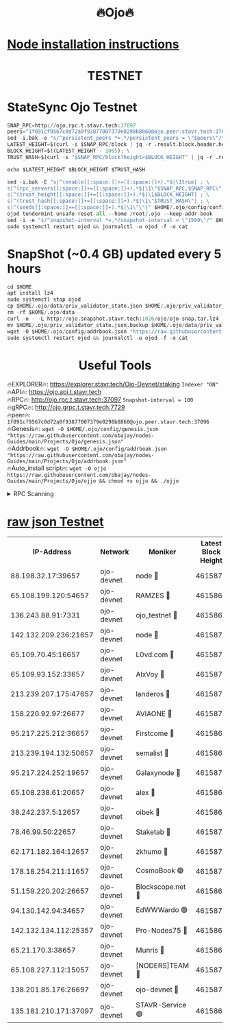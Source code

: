 <h1 align="center"> 🔥Ojo🔥</h1>

[Node installation instructions](https://github.com/obajay/nodes-Guides/tree/main/Projects/Ojo)
=

<h1 align="center"> TESTNET</h1>

# StateSync Ojo Testnet
```python
SNAP_RPC=http://ojo.rpc.t.stavr.tech:37097
peers="1f091cf9567c0d72a0f93877007379e0298b8860@ojo.peer.stavr.tech:37096"
sed -i.bak -e "s/^persistent_peers *=.*/persistent_peers = \"$peers\"/" $HOME/.ojo/config/config.toml
LATEST_HEIGHT=$(curl -s $SNAP_RPC/block | jq -r .result.block.header.height); \
BLOCK_HEIGHT=$((LATEST_HEIGHT - 100)); \
TRUST_HASH=$(curl -s "$SNAP_RPC/block?height=$BLOCK_HEIGHT" | jq -r .result.block_id.hash)

echo $LATEST_HEIGHT $BLOCK_HEIGHT $TRUST_HASH

sed -i.bak -E "s|^(enable[[:space:]]+=[[:space:]]+).*$|\1true| ; \
s|^(rpc_servers[[:space:]]+=[[:space:]]+).*$|\1\"$SNAP_RPC,$SNAP_RPC\"| ; \
s|^(trust_height[[:space:]]+=[[:space:]]+).*$|\1$BLOCK_HEIGHT| ; \
s|^(trust_hash[[:space:]]+=[[:space:]]+).*$|\1\"$TRUST_HASH\"| ; \
s|^(seeds[[:space:]]+=[[:space:]]+).*$|\1\"\"|" $HOME/.ojo/config/config.toml
ojod tendermint unsafe-reset-all --home /root/.ojo --keep-addr-book
sed -i -e "s/^snapshot-interval *=.*/snapshot-interval = \"1500\"/" $HOME/.ojo/config/app.toml
sudo systemctl restart ojod && journalctl -u ojod -f -o cat
```
# SnapShot (~0.4 GB) updated every 5 hours
```python
cd $HOME
apt install lz4
sudo systemctl stop ojod
cp $HOME/.ojo/data/priv_validator_state.json $HOME/.ojo/priv_validator_state.json.backup
rm -rf $HOME/.ojo/data
curl -o - -L http://ojo.snapshot.stavr.tech:1026/ojo/ojo-snap.tar.lz4 | lz4 -c -d - | tar -x -C $HOME/.ojo --strip-components 2
mv $HOME/.ojo/priv_validator_state.json.backup $HOME/.ojo/data/priv_validator_state.json
wget -O $HOME/.ojo/config/addrbook.json "https://raw.githubusercontent.com/obajay/nodes-Guides/main/Projects/Ojo/addrbook.json"
sudo systemctl restart ojod && journalctl -u ojod -f -o cat
```
 <h1 align="center"> Useful Tools</h1>

🔥EXPLORER🔥:        https://explorer.stavr.tech/Ojo-Devnet/staking        `Indexer "ON"` \
🔥API🔥:                     https://ojo.api.t.stavr.tech \
🔥RPC🔥:                    http://ojo.rpc.t.stavr.tech:37097              `Snapshot-interval = 100` \
🔥gRPC🔥:                  http://ojo.grpc.t.stavr.tech:7729 \
🔥peer🔥:                   `1f091cf9567c0d72a0f93877007379e0298b8860@ojo.peer.stavr.tech:37096` \
🔥Genesis🔥:    ```wget -O $HOME/.ojo/config/genesis.json "https://raw.githubusercontent.com/obajay/nodes-Guides/main/Projects/Ojo/genesis.json"``` \
🔥Addrbook🔥:    ```wget -O $HOME/.ojo/config/addrbook.json "https://raw.githubusercontent.com/obajay/nodes-Guides/main/Projects/Ojo/addrbook.json"``` \
🔥Auto_install script🔥: ```wget -O ojjo https://raw.githubusercontent.com/obajay/nodes-Guides/main/Projects/Ojo/ojjo && chmod +x ojjo && ./ojjo```


<details>
<summary>RPC Scanning</summary>

<h2 align="center"> We scan nodes in real time every 4 hours. And we provide the final result of RPC endpoints.
We cannot influence the operation of these nodes in any way. </h2>


```python
If Voting Power is higher than 0 --> then the Node is a validator of the network and may be subject to attack and be a potential threat to the chain.
```
```python
We marked such validators with a red symbol
```

</details>

[raw json Testnet](https://rpc-check.ojot.stavr.tech/ojot/rpc-ojot-result.json)
=


<table><tr><th>IP-Address</th><th>Network</th><th>Moniker</th><th>Latest Block Height</th><th>Earliest Block Height</th><th>Catching Up</th><th>Tx Index</th><th>Voting Power</th><th>Scan Time</th></tr><tr><td>88.198.32.17:39657</td><td>ojo-devnet</td><td>node 🔴</td><td>4615871</td><td>300001</td><td>False</td><td>on</td><td>65654</td><td>2023-12-22T22:45:45.636953686UTC</td></tr><tr><td>65.108.199.120:54657</td><td>ojo-devnet</td><td>RAMZES 🔴</td><td>4615867</td><td>306156</td><td>False</td><td>on</td><td>15420</td><td>2023-12-22T22:45:20.144440341UTC</td></tr><tr><td>136.243.88.91:7331</td><td>ojo-devnet</td><td>ojo_testnet 🔴</td><td>4615868</td><td>308845</td><td>False</td><td>on</td><td>1000</td><td>2023-12-22T22:45:26.636084951UTC</td></tr><tr><td>142.132.209.236:21657</td><td>ojo-devnet</td><td>node 🔴</td><td>4615871</td><td>350001</td><td>False</td><td>on</td><td>1999</td><td>2023-12-22T22:45:42.682104914UTC</td></tr><tr><td>65.109.70.45:16657</td><td>ojo-devnet</td><td>L0vd.com 🔴</td><td>4615872</td><td>695918</td><td>False</td><td>off</td><td>998</td><td>2023-12-22T22:45:51.398078426UTC</td></tr><tr><td>65.109.93.152:33657</td><td>ojo-devnet</td><td>AlxVoy 🔴</td><td>4615871</td><td>2319801</td><td>False</td><td>on</td><td>4536782</td><td>2023-12-22T22:45:42.453611656UTC</td></tr><tr><td>213.239.207.175:47657</td><td>ojo-devnet</td><td>landeros 🔴</td><td>4615870</td><td>2714001</td><td>False</td><td>off</td><td>11083</td><td>2023-12-22T22:45:37.637655253UTC</td></tr><tr><td>158.220.92.97:26677</td><td>ojo-devnet</td><td>AVIAONE 🔴</td><td>4615870</td><td>2754001</td><td>False</td><td>on</td><td>13867</td><td>2023-12-22T22:45:37.322687818UTC</td></tr><tr><td>95.217.225.212:36657</td><td>ojo-devnet</td><td>Firstcome 🔴</td><td>4615868</td><td>2985946</td><td>False</td><td>on</td><td>13566</td><td>2023-12-22T22:45:26.272225905UTC</td></tr><tr><td>213.239.194.132:50657</td><td>ojo-devnet</td><td>semalist 🔴</td><td>4615867</td><td>3223522</td><td>False</td><td>on</td><td>19037</td><td>2023-12-22T22:45:20.384920134UTC</td></tr><tr><td>95.217.224.252:19657</td><td>ojo-devnet</td><td>Galaxynode 🔴</td><td>4615872</td><td>3685492</td><td>False</td><td>on</td><td>11888</td><td>2023-12-22T22:45:48.348058011UTC</td></tr><tr><td>65.108.238.61:20657</td><td>ojo-devnet</td><td>alex 🔴</td><td>4615867</td><td>4158001</td><td>False</td><td>on</td><td>11359</td><td>2023-12-22T22:45:19.814698962UTC</td></tr><tr><td>38.242.237.5:12657</td><td>ojo-devnet</td><td>oibek 🔴</td><td>4615867</td><td>4196001</td><td>False</td><td>off</td><td>1051</td><td>2023-12-22T22:45:20.688071563UTC</td></tr><tr><td>78.46.99.50:22657</td><td>ojo-devnet</td><td>Staketab 🔴</td><td>4615872</td><td>4254801</td><td>False</td><td>on</td><td>1276</td><td>2023-12-22T22:45:51.626669083UTC</td></tr><tr><td>62.171.182.164:12657</td><td>ojo-devnet</td><td>zkhumo 🔴</td><td>4615870</td><td>4384001</td><td>False</td><td>off</td><td>998</td><td>2023-12-22T22:45:43.051911128UTC</td></tr><tr><td>178.18.254.211:11657</td><td>ojo-devnet</td><td>CosmoBook 🟢</td><td>4615871</td><td>4392001</td><td>False</td><td>off</td><td>0</td><td>2023-12-22T22:45:43.349128711UTC</td></tr><tr><td>51.159.220.202:26657</td><td>ojo-devnet</td><td>Blockscope.net 🔴</td><td>4615866</td><td>4425001</td><td>False</td><td>on</td><td>981</td><td>2023-12-22T22:45:17.434180721UTC</td></tr><tr><td>94.130.142.94:34657</td><td>ojo-devnet</td><td>EdWWWardo 🟢</td><td>4615870</td><td>4438946</td><td>False</td><td>on</td><td>0</td><td>2023-12-22T22:45:40.056314324UTC</td></tr><tr><td>142.132.134.112:25357</td><td>ojo-devnet</td><td>Pro-Nodes75 🔴</td><td>4615867</td><td>4515867</td><td>False</td><td>on</td><td>24651</td><td>2023-12-22T22:45:23.537488190UTC</td></tr><tr><td>65.21.170.3:38657</td><td>ojo-devnet</td><td>Munris 🔴</td><td>4615868</td><td>4515868</td><td>False</td><td>off</td><td>20123</td><td>2023-12-22T22:45:25.923737678UTC</td></tr><tr><td>65.108.227.112:15057</td><td>ojo-devnet</td><td>[NODERS]TEAM 🔴</td><td>4615872</td><td>4515872</td><td>False</td><td>off</td><td>9999</td><td>2023-12-22T22:45:48.681567417UTC</td></tr><tr><td>138.201.85.176:26697</td><td>ojo-devnet</td><td>ojo-devnet 🔴</td><td>4615872</td><td>4515872</td><td>False</td><td>on</td><td>1000024000</td><td>2023-12-22T22:45:51.018073023UTC</td></tr><tr><td>135.181.210.171:37097</td><td>ojo-devnet</td><td>STAVR-Service 🟢</td><td>4615867</td><td>4612901</td><td>False</td><td>on</td><td>0</td><td>2023-12-22T22:45:21.258964734UTC</td></tr></table>